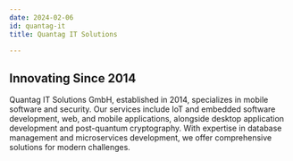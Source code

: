 ```yaml
---
date: 2024-02-06
id: quantag-it
title: Quantag IT Solutions

---
```


## Innovating Since 2014

Quantag IT Solutions GmbH, established in 2014, specializes in mobile software and security. Our services include IoT and embedded software development, web, and mobile applications, alongside desktop application development and post-quantum cryptography. With expertise in database management and microservices development, we offer comprehensive solutions for modern challenges.



